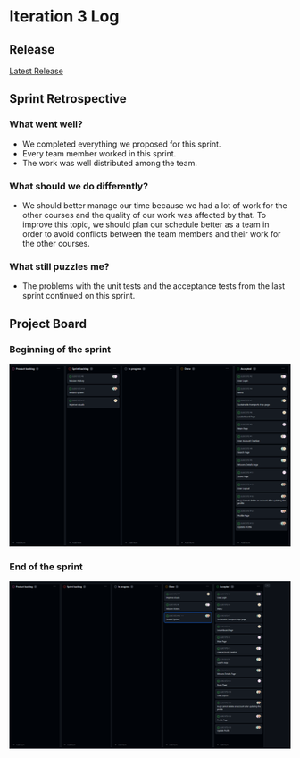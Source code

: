 # Iteration 3 Log

## Release

[Latest Release](https://github.com/FEUP-LEIC-ES-2023-24/2LEIC10T2/releases/tag/v0.3.0-Sprint3)

## Sprint Retrospective

### What went well?
- We completed everything we proposed for this sprint.
- Every team member worked in this sprint.
- The work was well distributed among the team.

### What should we do differently?
- We should better manage our time because we had a lot of work for the other courses and the quality of our work was affected by that. To improve this topic, we should plan our schedule better as a team in order to avoid conflicts between the team members and their work for the other courses.

### What still puzzles me?
- The problems with the unit tests and the acceptance tests from the last sprint continued on this sprint.

## Project Board

### Beginning of the sprint

![Iteration Board 3 Beginning](images/boardscreenshots/iteration3BoardBegin.png)

### End of the sprint

![Iteration Board 3 End](images/boardscreenshots/iteration3BoardEnd.png)
